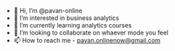 - 👋 Hi, I’m @pavan-online
- 👀 I’m interested in business analytics
- 🌱 I’m currently learning analytics courses
- 💞️ I’m looking to collaborate on whaever mode you feel
- 📫 How to reach me - pavan.onlinenow@gmail.com

<!---
pavan-online/pavan-online is a ✨ special ✨ repository because its `README.md` (this file) appears on your GitHub profile.
You can click the Preview link to take a look at your changes.
--->
